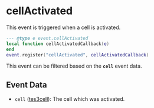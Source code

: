 # cellActivated

This event is triggered when a cell is activated.

```lua
--- @type e event.cellActivated
local function cellActivatedCallback(e)
end
event.register("cellActivated", cellActivatedCallback)
```

This event can be filtered based on the **`cell`** event data.

## Event Data

* `cell` ([tes3cell](../../types/tes3cell)): The cell which was activated.

